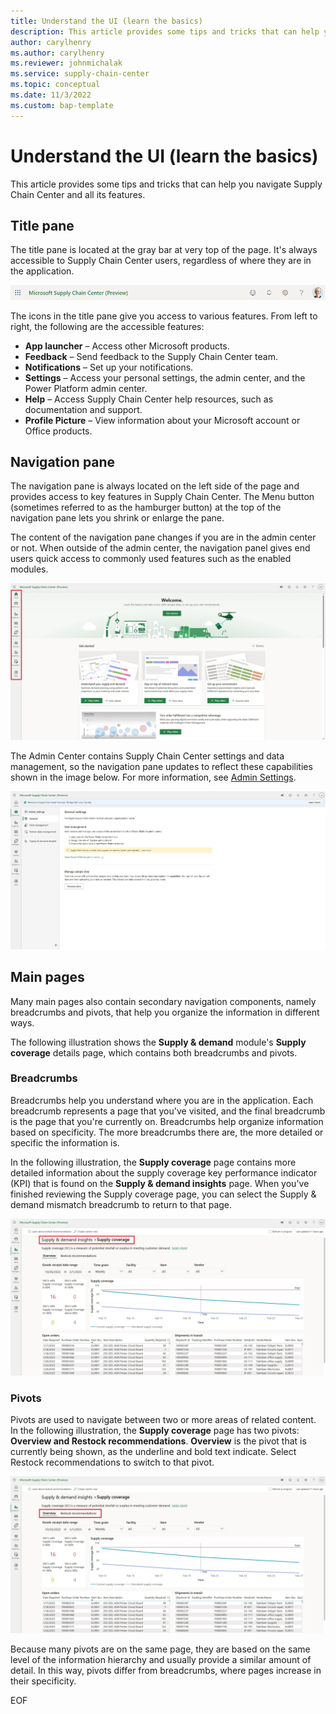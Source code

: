 ```yaml
---
title: Understand the UI (learn the basics)
description: This article provides some tips and tricks that can help you navigate Supply Chain Center and all its features.
author: carylhenry
ms.author: carylhenry
ms.reviewer: johnmichalak
ms.service: supply-chain-center
ms.topic: conceptual
ms.date: 11/3/2022
ms.custom: bap-template
---
```


# Understand the UI (learn the basics)

This article provides some tips and tricks that can help you navigate Supply Chain Center and all its features.

## Title pane

The title pane is located at the gray bar at very top of the page. It's always accessible to Supply Chain Center users, regardless of where they are in the application.

![A screenshot of the Supply Chain Center Title pane and the icons for the all launcher, feedback, notifications, settings, help, and profile picture.](media/title-pane.png)

The icons in the title pane give you access to various features. From left to right, the following are the accessible features:

- **App launcher** – Access other Microsoft products.
- **Feedback** – Send feedback to the Supply Chain Center team.
- **Notifications** – Set up your notifications.
- **Settings** – Access your personal settings, the admin center, and the Power Platform admin center.
- **Help** – Access Supply Chain Center help resources, such as documentation and support.
- **Profile Picture** – View information about your Microsoft account or Office products.

## Navigation pane

The navigation pane is always located on the left side of the page and provides access to key features in Supply Chain Center. The Menu button (sometimes referred to as the hamburger button) at the top of the navigation pane lets you shrink or enlarge the pane.

The content of the navigation pane changes if you are in the admin center or not. When outside of the admin center, the navigation panel gives end users quick access to commonly used features such as the enabled modules.

![A screenshot of the Supply Chain Center Navigation pane with the Home page selected. Other options are News, Supply & demand insights, ISV Modules, Partners, Supplier portal, and Module library.](media/navigation-homepage.png)

The Admin Center contains Supply Chain Center settings and data management, so the navigation pane updates to reflect these capabilities shown in the image below. For more information, see [Admin Settings](../administer/admin-settings.md).

![A screenshot of the General section in the Navigation pane. Options include Data management, My data, Partner data, Supply & demand insights, Setup, and Intelligent inventory.](media/admin-center-navigation-pane.png)

## Main pages

Many main pages also contain secondary navigation components, namely breadcrumbs and pivots, that help you organize the information in different ways.

The following illustration shows the **Supply & demand** module's **Supply coverage** details page, which contains both breadcrumbs and pivots.

### Breadcrumbs

Breadcrumbs help you understand where you are in the application. Each breadcrumb represents a page that you've visited, and the final breadcrumb is the page that you're currently on. Breadcrumbs help organize information based on specificity. The more breadcrumbs there are, the more detailed or specific the information is.

In the following illustration, the **Supply coverage** page contains more detailed information about the supply coverage key performance indicator (KPI) that is found on the **Supply & demand insights** page. When you've finished reviewing the Supply coverage page, you can select the Supply & demand mismatch breadcrumb to return to that page.

![A screenshot of the Supply & demand insights page with the breadcrumbs highlighted. ](media/breadcrumbs-supply-coverage.png)

### Pivots

Pivots are used to navigate between two or more areas of related content. In the following illustration, the **Supply coverage** page has two pivots: **Overview and Restock recommendations**. **Overview** is the pivot that is currently being shown, as the underline and bold text indicate. Select Restock recommendations to switch to that pivot.

![A screenshot of the Supply & demand insights page with the overview and AI recommendations tabs highlighted. ](media/pivots-supply-coverage.png)

Because many pivots are on the same page, they are based on the same level of the information hierarchy and usually provide a similar amount of detail. In this way, pivots differ from breadcrumbs, where pages increase in their specificity.

EOF